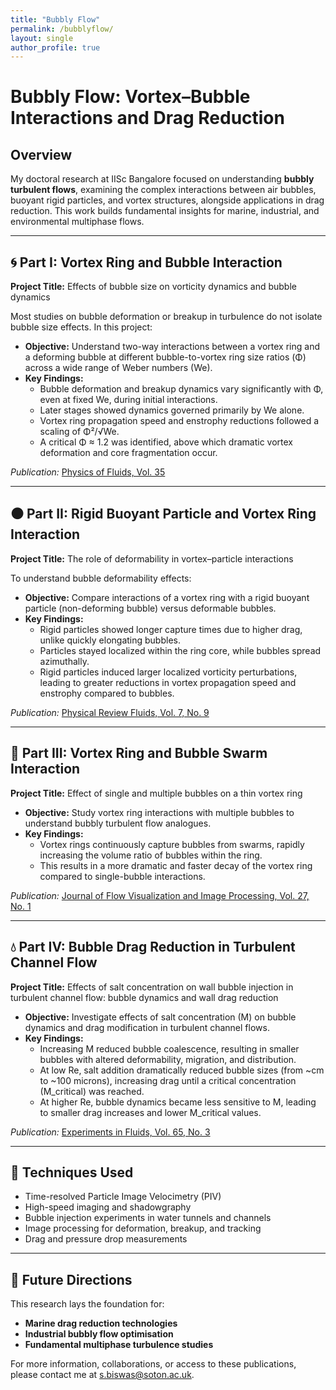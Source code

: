 ```yaml
---
title: "Bubbly Flow"
permalink: /bubblyflow/
layout: single
author_profile: true
---
```


# Bubbly Flow: Vortex–Bubble Interactions and Drag Reduction

## Overview

My doctoral research at IISc Bangalore focused on understanding **bubbly turbulent flows**, examining the complex interactions between air bubbles, buoyant rigid particles, and vortex structures, alongside applications in drag reduction. This work builds fundamental insights for marine, industrial, and environmental multiphase flows.

---

## 🌀 **Part I: Vortex Ring and Bubble Interaction**

**Project Title:** Effects of bubble size on vorticity dynamics and bubble dynamics

Most studies on bubble deformation or breakup in turbulence do not isolate bubble size effects. In this project:

- **Objective:** Understand two-way interactions between a vortex ring and a deforming bubble at different bubble-to-vortex ring size ratios (Φ) across a wide range of Weber numbers (We).
- **Key Findings:**
  - Bubble deformation and breakup dynamics vary significantly with Φ, even at fixed We, during initial interactions.
  - Later stages showed dynamics governed primarily by We alone.
  - Vortex ring propagation speed and enstrophy reductions followed a scaling of Φ²/√We.
  - A critical Φ ≈ 1.2 was identified, above which dramatic vortex deformation and core fragmentation occur.

*Publication:* [Physics of Fluids, Vol. 35](https://doi.org/10.1063/5.0160815)

---

## ⚫ **Part II: Rigid Buoyant Particle and Vortex Ring Interaction**

**Project Title:** The role of deformability in vortex–particle interactions

To understand bubble deformability effects:

- **Objective:** Compare interactions of a vortex ring with a rigid buoyant particle (non-deforming bubble) versus deformable bubbles.
- **Key Findings:**
  - Rigid particles showed longer capture times due to higher drag, unlike quickly elongating bubbles.
  - Particles stayed localized within the ring core, while bubbles spread azimuthally.
  - Rigid particles induced larger localized vorticity perturbations, leading to greater reductions in vortex propagation speed and enstrophy compared to bubbles.

*Publication:* [Physical Review Fluids, Vol. 7, No. 9](https://doi.org/10.1103/PhysRevFluids.7.094302)

---

## 🫧 **Part III: Vortex Ring and Bubble Swarm Interaction**

**Project Title:** Effect of single and multiple bubbles on a thin vortex ring

- **Objective:** Study vortex ring interactions with multiple bubbles to understand bubbly turbulent flow analogues.
- **Key Findings:**
  - Vortex rings continuously capture bubbles from swarms, rapidly increasing the volume ratio of bubbles within the ring.
  - This results in a more dramatic and faster decay of the vortex ring compared to single-bubble interactions.

*Publication:* [Journal of Flow Visualization and Image Processing, Vol. 27, No. 1](https://www.oldcitypublishing.com/journals/jfvip-home/jfvip-issue-contents/jfvip-volume-27-number-1-2022/jfvip-27-1-p-1-22/)

---

## 💧 **Part IV: Bubble Drag Reduction in Turbulent Channel Flow**

**Project Title:** Effects of salt concentration on wall bubble injection in turbulent channel flow: bubble dynamics and wall drag reduction

- **Objective:** Investigate effects of salt concentration (M) on bubble dynamics and drag modification in turbulent channel flows.
- **Key Findings:**
  - Increasing M reduced bubble coalescence, resulting in smaller bubbles with altered deformability, migration, and distribution.
  - At low Re, salt addition dramatically reduced bubble sizes (from ~cm to ~100 microns), increasing drag until a critical concentration (M_critical) was reached.
  - At higher Re, bubble dynamics became less sensitive to M, leading to smaller drag increases and lower M_critical values.

*Publication:* [Experiments in Fluids, Vol. 65, No. 3](https://doi.org/10.1007/s00348-024-03770-8)

---

## 🔬 **Techniques Used**

- Time-resolved Particle Image Velocimetry (PIV)
- High-speed imaging and shadowgraphy
- Bubble injection experiments in water tunnels and channels
- Image processing for deformation, breakup, and tracking
- Drag and pressure drop measurements

---

## 🚀 **Future Directions**

This research lays the foundation for:

- **Marine drag reduction technologies**  
- **Industrial bubbly flow optimisation**  
- **Fundamental multiphase turbulence studies**

For more information, collaborations, or access to these publications, please contact me at [s.biswas@soton.ac.uk](mailto:s.biswas@soton.ac.uk).

